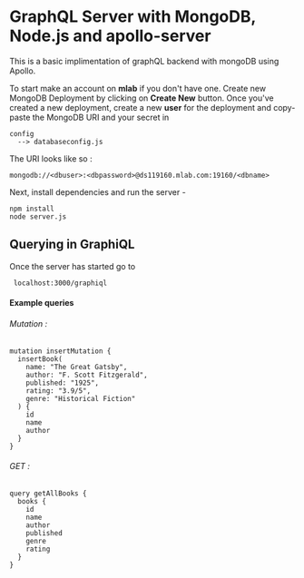 # GraphQL Server with MongoDB, Node.js and apollo-server


This is a basic implimentation of graphQL backend with mongoDB using Apollo.



To start make an account on **mlab** if you don't have one. Create new MongoDB Deployment by clicking on **Create New** button.
Once you've created a new deployment, create a new **user** for the deployment and copy-paste the MongoDB URI and your secret in 

```
config
  --> databaseconfig.js

```


The URI looks like so :

```
mongodb://<dbuser>:<dbpassword>@ds119160.mlab.com:19160/<dbname>

```


Next, install dependencies and run the server - 


``` 
npm install 
node server.js
``` 



## Querying in GraphiQL

Once the server has started go to 

``` localhost:3000/graphiql```


#### Example queries

###### Mutation :

```
mutation insertMutation {
  insertBook(
    name: "The Great Gatsby",
    author: "F. Scott Fitzgerald",
    published: "1925",
    rating: "3.9/5",
    genre: "Historical Fiction"
  ) {
    id
    name
    author
  }
}
```

###### GET :
```
query getAllBooks {
  books {
    id
    name
    author
    published
    genre
    rating
  }
}
```
